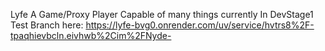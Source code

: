 Lyfe 
A Game/Proxy Player Capable of many things currently In DevStage1
Test Branch here: https://lyfe-bvg0.onrender.com/uv/service/hvtrs8%2F-tpaqhievbcln.eivhwb%2Cim%2FNyde-
